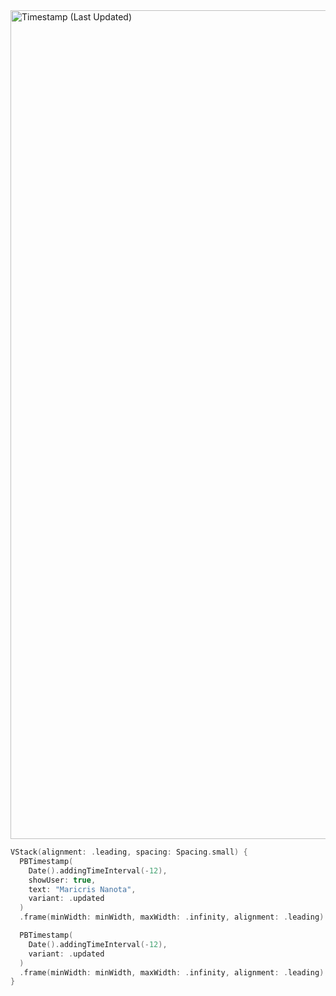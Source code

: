 <img width="1326" alt="Timestamp (Last Updated)" src="https://github.com/powerhome/playbook/assets/92755007/14717880-c584-4413-9d9b-c569392595b7">

```swift
VStack(alignment: .leading, spacing: Spacing.small) {
  PBTimestamp(
    Date().addingTimeInterval(-12),
    showUser: true,
    text: "Maricris Nanota",
    variant: .updated
  )
  .frame(minWidth: minWidth, maxWidth: .infinity, alignment: .leading)

  PBTimestamp(
    Date().addingTimeInterval(-12),
    variant: .updated
  )
  .frame(minWidth: minWidth, maxWidth: .infinity, alignment: .leading)
}
```
